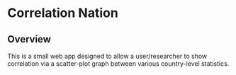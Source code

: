 # Correlation Nation
## Overview
This is a small web app designed to allow a user/researcher to show correlation via a scatter-plot graph between various country-level statistics. 